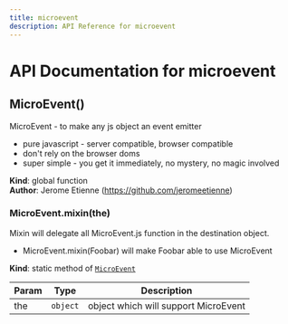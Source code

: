 ```yaml
---
title: microevent
description: API Reference for microevent
---
```

# API Documentation for microevent

        

## MicroEvent()
MicroEvent - to make any js object an event emitter

- pure javascript - server compatible, browser compatible
- don't rely on the browser doms
- super simple - you get it immediately, no mystery, no magic involved

**Kind**: global function  
**Author**: Jerome Etienne (https://github.com/jeromeetienne)  


### MicroEvent.mixin(the)
Mixin will delegate all MicroEvent.js function in the destination object.

- MicroEvent.mixin(Foobar) will make Foobar able to use MicroEvent

**Kind**: static method of [`MicroEvent`](#MicroEvent)  

| Param | Type | Description |
| --- | --- | --- |
| the | `object` | object which will support MicroEvent |

